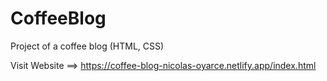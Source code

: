 # CoffeeBlog
Project of a coffee blog (HTML, CSS)

Visit Website ==> https://coffee-blog-nicolas-oyarce.netlify.app/index.html
